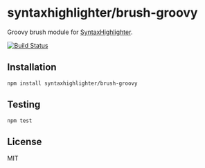 # syntaxhighlighter/brush-groovy

Groovy brush module for [SyntaxHighlighter](https://github.com/syntaxhighlighter).

[![Build Status](https://travis-ci.org/alexgorbatchev/brush-groovy.svg)](https://travis-ci.org/alexgorbatchev/brush-groovy)

## Installation

    npm install syntaxhighlighter/brush-groovy

## Testing

    npm test

## License

MIT
